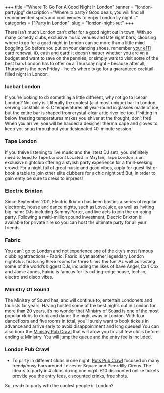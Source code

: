 +++
title ="Where To Go For A Good Night In London"
banner = "london-party.jpg"
description ="Where to party? Good deals, you will find all recommended spots and cool venues to enjoy London by night..."
categories = ["Party in London"]
slug = "london-night-out"
+++


There isn’t much London can’t offer for a good night out in town. With so many comedy clubs, exclusive music venues and late night bars, choosing where to go for a good night in London can be more than a little mind boggling. So before you put on your dancing shoes, remember [your e111 card renewal](http://www.ukehic.com/need-an-e111-card), ID, cash and card! It doesn’t matter whether you are on a budget and want to save on the pennies, or simply want to visit some of the best bars London has to offer on a Thursday night – because after all, Thursday is the new Friday – here’s where to go for a guaranteed cocktail-filled night in London:


### Icebar London

If you’re looking to do something a little different, why not go to Icebar London? Not only is it literally the coolest (and most unique) bar in London, serving cocktails in -5 C temperatures all year-round in glasses made of ice, but the entire bar is shaped from crystal-clear artic river ice too. If sitting in below freezing temperatures makes you shiver at the thought, don’t fret! When you arrive, you will be handed a designer thermal cape and gloves to keep you snug throughout your designated 40-minute session.

### Tape London
If you thrive listening to live music and the latest DJ sets, you definitely need to head to Tape London! Located in Mayfair, Tape London is an exclusive nightclub offering a stylish party experience for a thrill-seeking crowd. For a night full of great music and good vibes, apply for guest list or book a table to join other elite clubbers for a chic night out! But, in order to gain entry be sure to dress to impress!

### Electric Brixton
Since September 2011, Electric Brixton has been hosting a series of regular electronic, house and dance nights, such as LoveJuice, as well as inviting big-name DJs including Sammy Porter, and live acts to join the on-going party. Following a multi-million pound investment, Electric Brixton is available for private hire so you can host the ultimate party for all your friends.

### Fabric
You can’t go to London and not experience one of the city’s most famous clubbing attractions – Fabric. Fabric is yet another legendary London nightclub, featuring three rooms for three times the fun! As well as hosting some of the world’s biggest DJs, including the likes of Dave Angel, Carl Cox and Jamie Jones, Fabric is famous for its cutting-edge house, techno, electro and disco vibes.

### Ministry Of Sound
The Ministry of Sound has, and will continue to, entertain Londoners and tourists for years. Having hosted some of the best nights out in London for more than 20 years, it’s no wonder that Ministry of Sound is one of the most popular clubs to drink and dance the night away in London. With four dancefloors and five rooms in total, you’ll surely want to book tickets in advance and arrive early to avoid disappointment and long queues!
You can also book the [Ministry Pub Crawl](https://nutspubcrawl.com/the-tours/ministry-of-sound/) that will allow you to visit few clubs before ending at Ministry. You will jump the queue and the entry fee is included.

### London Pub Crawl
-	To party in different clubs in one night, [Nuts Pub Crawl](https://nutspubcrawl.com/ "Nuts Pub Crawl") focused on many trendy/busy bars around Leicester Square and Piccadilly Circus. The idea is to party in 4 clubs during one night. £10 discounted online tickets provide you the entry fees, discounted drinks, free shots.



So, ready to party with the coolest people in London?
